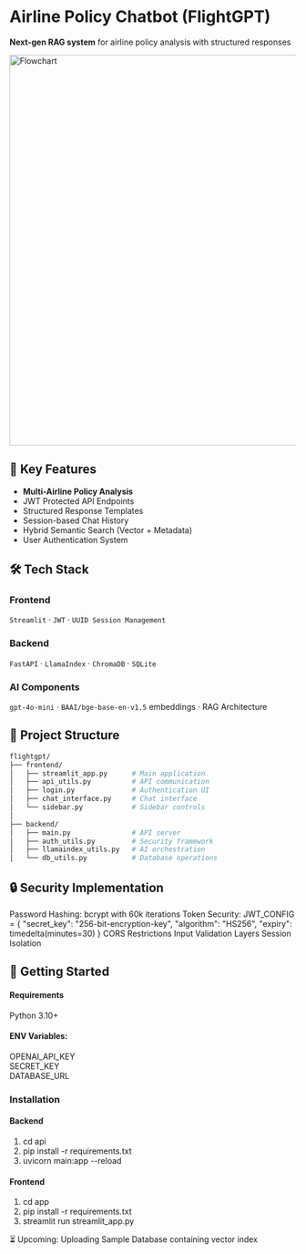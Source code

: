 # Airline Policy Chatbot (FlightGPT)

**Next-gen RAG system** for airline policy analysis with structured responses  

<img width="686" alt="Flowchart" src="https://github.com/user-attachments/assets/e07ac013-9e40-41cd-8a2a-9e82a8a6fa53" />

## 🔑 Key Features
- **Multi-Airline Policy Analysis**  
- JWT Protected API Endpoints  
- Structured Response Templates  
- Session-based Chat History  
- Hybrid Semantic Search (Vector + Metadata)  
- User Authentication System  

## 🛠️ Tech Stack
### **Frontend**  
`Streamlit` · `JWT` · `UUID Session Management`  

### **Backend**  
`FastAPI` · `LlamaIndex` · `ChromaDB` · `SQLite`  

### **AI Components**  
`gpt-4o-mini` · `BAAI/bge-base-en-v1.5` embeddings · RAG Architecture  

## 📁 Project Structure
```bash
flightgpt/
├── frontend/
│   ├── streamlit_app.py      # Main application
│   ├── api_utils.py          # API communication
│   ├── login.py              # Authentication UI
│   ├── chat_interface.py     # Chat interface
│   └── sidebar.py            # Sidebar controls
│
├── backend/
│   ├── main.py               # API server
│   ├── auth_utils.py         # Security framework
│   ├── llamaindex_utils.py   # AI orchestration
│   └── db_utils.py           # Database operations
```

## 🔒 Security Implementation
Password Hashing: bcrypt with 60k iterations
Token Security:
JWT_CONFIG = {
    "secret_key": "256-bit-encryption-key",
    "algorithm": "HS256",
    "expiry": timedelta(minutes=30)
}
CORS Restrictions
Input Validation Layers
Session Isolation

## 🚀 Getting Started
#### Requirements
Python 3.10+
#### ENV Variables:
OPENAI_API_KEY  
SECRET_KEY  
DATABASE_URL

### Installation
#### Backend
1. cd api
2. pip install -r requirements.txt
3. uvicorn main:app --reload

#### Frontend
1. cd app
2. pip install -r requirements.txt
3. streamlit run streamlit_app.py

⏳ Upcoming: Uploading Sample Database containing vector index









